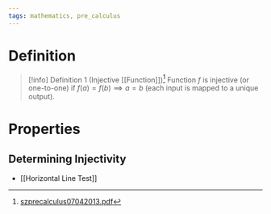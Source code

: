 ```yaml
---
tags: mathematics, pre_calculus
---
```


# Definition

> [!info] Definition 1 (Injective [[Function]])[^1]
> Function $f$ is injective (or one-to-one) if $f(a) = f(b) \implies a = b$ (each input is mapped to a unique output).

# Properties

## Determining Injectivity
- [[Horizontal Line Test]]

[^1]: [szprecalculus07042013.pdf](zotero://open-pdf/library/items/J3667KH4?page=393)
